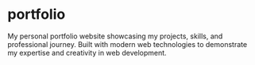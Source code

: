 # portfolio
My personal portfolio website showcasing my projects, skills, and professional journey. Built with modern web technologies to demonstrate my expertise and creativity in web development.
